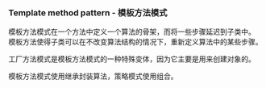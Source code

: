### Template method pattern - 模板方法模式

模板方法模式在一个方法中定义一个算法的骨架，而将一些步骤延迟到子类中。
模板方法使得子类可以在不改变算法结构的情况下，重新定义算法中的某些步骤。

工厂方法模式是模板方法模式的一种特殊变体，因为它主要是用来创建对象的。

模板方法模式使用继承封装算法，策略模式使用组合。
